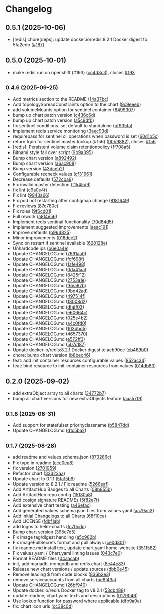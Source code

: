 # Changelog

## 0.5.1 (2025-10-06)

* [redis] chore(deps): update docker.io/redis:8.2.1 Docker digest to 5fa2edb ([#187](https://github.com/CloudPirates-io/helm-charts/pull/187))

## 0.5.0 (2025-10-01)

* make redis run on openshift (#193) ([cc4d3c3](https://github.com/CloudPirates-io/helm-charts/commit/cc4d3c3)), closes [#193](https://github.com/CloudPirates-io/helm-charts/issues/193)

## <small>0.4.6 (2025-09-25)</small>

* Add metrics section to the README ([14a37bc](https://github.com/CloudPirates-io/helm-charts/commit/14a37bc))
* Add topologySpreadConstraints option to the chart ([9c9eeeb](https://github.com/CloudPirates-io/helm-charts/commit/9c9eeeb))
* add volumeMounts option for sentinel container ([8499307](https://github.com/CloudPirates-io/helm-charts/commit/8499307))
* bump up chart patch version ([c436c6d](https://github.com/CloudPirates-io/helm-charts/commit/c436c6d))
* bump up chart patch version ([a5c9dfb](https://github.com/CloudPirates-io/helm-charts/commit/a5c9dfb))
* fix sentinel conditions. set default to standalone ([bf935fa](https://github.com/CloudPirates-io/helm-charts/commit/bf935fa))
* Implement redis service monitoring ([3aec93d](https://github.com/CloudPirates-io/helm-charts/commit/3aec93d))
* requirepass for sentinel cli operations when password is set ([60d1b5c](https://github.com/CloudPirates-io/helm-charts/commit/60d1b5c))
* return fqdn for sentinel master lookup (#156) ([00b9882](https://github.com/CloudPirates-io/helm-charts/commit/00b9882)), closes [#156](https://github.com/CloudPirates-io/helm-charts/issues/156)
* [redis]: Persistent volume claim retentionpolicy ([1f708a5](https://github.com/CloudPirates-io/helm-charts/commit/1f708a5))
* Bitnami style fail over script ([9b9a395](https://github.com/CloudPirates-io/helm-charts/commit/9b9a395))
* Bump chart version ([a892492](https://github.com/CloudPirates-io/helm-charts/commit/a892492))
* Bump chart version ([a6ac908](https://github.com/CloudPirates-io/helm-charts/commit/a6ac908))
* Bump version ([43dceb2](https://github.com/CloudPirates-io/helm-charts/commit/43dceb2))
* Configurable recheck values ([cf31961](https://github.com/CloudPirates-io/helm-charts/commit/cf31961))
* Decrease defaults ([572cba9](https://github.com/CloudPirates-io/helm-charts/commit/572cba9))
* Fix invalid master detection ([f1545d9](https://github.com/CloudPirates-io/helm-charts/commit/f1545d9))
* fix lint ([c9a0e4f](https://github.com/CloudPirates-io/helm-charts/commit/c9a0e4f))
* Fix lint ([9943a66](https://github.com/CloudPirates-io/helm-charts/commit/9943a66))
* Fix pod not restarting after configmap change ([8181649](https://github.com/CloudPirates-io/helm-charts/commit/8181649))
* Fix reviews ([87c780c](https://github.com/CloudPirates-io/helm-charts/commit/87c780c))
* Fix roles ([9f6cd01](https://github.com/CloudPirates-io/helm-charts/commit/9f6cd01))
* Full rework ([a8f4e56](https://github.com/CloudPirates-io/helm-charts/commit/a8f4e56))
* Implement redis sentinal functionality ([70d64d5](https://github.com/CloudPirates-io/helm-charts/commit/70d64d5))
* Implement suggested improvements ([aeac191](https://github.com/CloudPirates-io/helm-charts/commit/aeac191))
* Improve defaults ([b964825](https://github.com/CloudPirates-io/helm-charts/commit/b964825))
* Minor improvements ([016dee2](https://github.com/CloudPirates-io/helm-charts/commit/016dee2))
* Sync on restart if sentinel available ([628128e](https://github.com/CloudPirates-io/helm-charts/commit/628128e))
* Unhardcode ips ([b6e0a4e](https://github.com/CloudPirates-io/helm-charts/commit/b6e0a4e))
* Update CHANGELOG.md ([7691aa0](https://github.com/CloudPirates-io/helm-charts/commit/7691aa0))
* Update CHANGELOG.md ([fcf698f](https://github.com/CloudPirates-io/helm-charts/commit/fcf698f))
* Update CHANGELOG.md ([1afe498](https://github.com/CloudPirates-io/helm-charts/commit/1afe498))
* Update CHANGELOG.md ([0da41aa](https://github.com/CloudPirates-io/helm-charts/commit/0da41aa))
* Update CHANGELOG.md ([8425f12](https://github.com/CloudPirates-io/helm-charts/commit/8425f12))
* Update CHANGELOG.md ([2753a1e](https://github.com/CloudPirates-io/helm-charts/commit/2753a1e))
* Update CHANGELOG.md ([f6ea97b](https://github.com/CloudPirates-io/helm-charts/commit/f6ea97b))
* Update CHANGELOG.md ([9bd42ad](https://github.com/CloudPirates-io/helm-charts/commit/9bd42ad))
* Update CHANGELOG.md ([497514f](https://github.com/CloudPirates-io/helm-charts/commit/497514f))
* Update CHANGELOG.md ([18008d2](https://github.com/CloudPirates-io/helm-charts/commit/18008d2))
* Update CHANGELOG.md ([dfaff03](https://github.com/CloudPirates-io/helm-charts/commit/dfaff03))
* Update CHANGELOG.md ([e60664c](https://github.com/CloudPirates-io/helm-charts/commit/e60664c))
* Update CHANGELOG.md ([025e4b2](https://github.com/CloudPirates-io/helm-charts/commit/025e4b2))
* Update CHANGELOG.md ([a4c0fd0](https://github.com/CloudPirates-io/helm-charts/commit/a4c0fd0))
* Update CHANGELOG.md ([103dbd5](https://github.com/CloudPirates-io/helm-charts/commit/103dbd5))
* Update CHANGELOG.md ([4657370](https://github.com/CloudPirates-io/helm-charts/commit/4657370))
* Update CHANGELOG.md ([e572ff3](https://github.com/CloudPirates-io/helm-charts/commit/e572ff3))
* Update CHANGELOG.md ([507c187](https://github.com/CloudPirates-io/helm-charts/commit/507c187))
* Update docker.io/redis:8.2.1 Docker digest to acb90ce ([eb469b0](https://github.com/CloudPirates-io/helm-charts/commit/eb469b0))
* chore: bump chart version ([b8bec46](https://github.com/CloudPirates-io/helm-charts/commit/b8bec46))
* feat: add init container resources configurable values ([852ac34](https://github.com/CloudPirates-io/helm-charts/commit/852ac34))
* feat: bind resource to init-container resources from values ([014db83](https://github.com/CloudPirates-io/helm-charts/commit/014db83))

## 0.2.0 (2025-09-02)

* add extraObject array to all charts ([34772b7](https://github.com/CloudPirates-io/helm-charts/commit/34772b7))
* bump all chart versions for new extraObjects feature ([aaa57f9](https://github.com/CloudPirates-io/helm-charts/commit/aaa57f9))

## <small>0.1.8 (2025-08-31)</small>

* Add support for statefulset priorityclassname ([b5847dd](https://github.com/CloudPirates-io/helm-charts/commit/b5847dd))
* Update CHANGELOG.md ([d1c5ba2](https://github.com/CloudPirates-io/helm-charts/commit/d1c5ba2))

## <small>0.1.7 (2025-08-28)</small>

* add readme and values.schema.json ([873286c](https://github.com/CloudPirates-io/helm-charts/commit/873286c))
* Fix typo in readme ([cce0ea8](https://github.com/CloudPirates-io/helm-charts/commit/cce0ea8))
* fix version ([2701959](https://github.com/CloudPirates-io/helm-charts/commit/2701959))
* Refactor chart ([33323aa](https://github.com/CloudPirates-io/helm-charts/commit/33323aa))
* Update chart to 0.1.1 ([5fa15b9](https://github.com/CloudPirates-io/helm-charts/commit/5fa15b9))
* Update version to 8.2.1 / Fix readme ([5266eaf](https://github.com/CloudPirates-io/helm-charts/commit/5266eaf))
* Add ArtifactHub Badges to all Charts ([08b855b](https://github.com/CloudPirates-io/helm-charts/commit/08b855b))
* Add ArtifactHub repo config ([15180a8](https://github.com/CloudPirates-io/helm-charts/commit/15180a8))
* Add cosign signature READMEs ([5f82e7f](https://github.com/CloudPirates-io/helm-charts/commit/5f82e7f))
* Add extensive chart testing ([a46efac](https://github.com/CloudPirates-io/helm-charts/commit/a46efac))
* Add generated values.schema.json files from values.yaml ([aa79ac3](https://github.com/CloudPirates-io/helm-charts/commit/aa79ac3))
* Add initial Changelogs to all Charts ([68f10ca](https://github.com/CloudPirates-io/helm-charts/commit/68f10ca))
* Add LICENSE ([fdbf1ab](https://github.com/CloudPirates-io/helm-charts/commit/fdbf1ab))
* add logos to helm-charts ([fc70cdc](https://github.com/CloudPirates-io/helm-charts/commit/fc70cdc))
* Bump chart version ([395c7d5](https://github.com/CloudPirates-io/helm-charts/commit/395c7d5))
* Fix image tag/digest handling ([a5c982b](https://github.com/CloudPirates-io/helm-charts/commit/a5c982b))
* Fix imagePullSecrets format and pull always ([ce0d301](https://github.com/CloudPirates-io/helm-charts/commit/ce0d301))
* fix readme.md install text, update chart.yaml home-website ([3511582](https://github.com/CloudPirates-io/helm-charts/commit/3511582))
* Fix values.yaml / Chart.yaml linting issues ([043c7e0](https://github.com/CloudPirates-io/helm-charts/commit/043c7e0))
* Format README files ([04aacab](https://github.com/CloudPirates-io/helm-charts/commit/04aacab))
* init, add mariadb, mongodb and redis chart ([8e44c83](https://github.com/CloudPirates-io/helm-charts/commit/8e44c83))
* Release new chart versions / update sources ([dbb0e45](https://github.com/CloudPirates-io/helm-charts/commit/dbb0e45))
* Remove leading $ from code blocks ([836b2e3](https://github.com/CloudPirates-io/helm-charts/commit/836b2e3))
* remove serviceaccounts from all charts ([be8f43a](https://github.com/CloudPirates-io/helm-charts/commit/be8f43a))
* Update CHANGELOG.md ([26bf940](https://github.com/CloudPirates-io/helm-charts/commit/26bf940))
* Update docker.io/redis Docker tag to v8.2.1 ([53db488](https://github.com/CloudPirates-io/helm-charts/commit/53db488))
* update readme, chart.yaml texts and descriptions ([0179046](https://github.com/CloudPirates-io/helm-charts/commit/0179046))
* Use lookup function for password where applicable ([dfb9a0e](https://github.com/CloudPirates-io/helm-charts/commit/dfb9a0e))
* fix: chart icon urls ([cc38c0d](https://github.com/CloudPirates-io/helm-charts/commit/cc38c0d))
